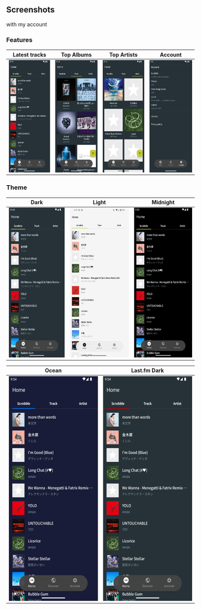 ## Screenshots

with my account

### Features

| Latest tracks | Top Albums | Top Artists | Account |
 :---: | :---: | :---: | :---:
| <img src="./scrobble_dark.png" height=300 /> |  <img src="./top_albums_dark.png" height=300 /> | <img src="./top_artists_dark.png" height=300 />  | <img src="./account_dark.png" height=300 />  |

### Theme

| Dark | Light | Midnight |
| :--: | :--: | :--: |
| <img src="./scrobble_dark.png" height=400 /> | <img src="./scrobble_light.png" height=400 /> | <img src="./midnight.png" height=400 /> |

| Ocean | Last.fm Dark |
| :--: | :--: |
|  <img src="./ocean.png" height=600 /> |  <img src="./lastfm_dark.png" height=600 /> |
